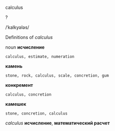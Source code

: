 calculus

?

/ˈkalkyələs/

Definitions of _calculus_

noun
**исчисление**

    calculus, estimate, numeration
**камень**

    stone, rock, calculus, scale, concretion, gum
**конкремент**

    calculus, concretion
**камешек**

    stone, concretion, calculus

_calculus_
**исчисление**, **математический расчет**